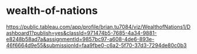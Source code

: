 # wealth-of-nations
https://public.tableau.com/app/profile/brian.tu7084/viz/WealthofNations1/Dashboard1?publish=yes&classId=971474b5-7685-4a34-9881-e8248b58ad7a&assignmentId=9857bc97-a608-4de6-893e-46f6664d9e55&submissionId=faa9fbe0-c6a2-5f70-37d3-7294de80c0b3
